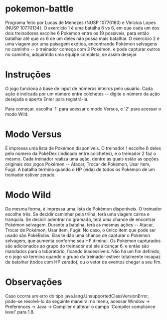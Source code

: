 # pokemon-battle

Programa feito por Lucas de Menezes (NUSP 10770180) e Vinícius Lopes (NUSP 10770134). O exercício 1 é uma batalha 6 vs 6, em que cada um dos dois treinadores escolhe 6 Pokemon entre os 19 possíveis, para então batalhar até que os 6 de um deles não possa mais batalhar. O exercício 2 é uma viagem por uma paisagem exótica, encontrando Pokémon selvagens no caminho -- o treinador começa com 3 Pokémon, e pode capturar outros no caminho, adquirindo uma equipe completa, se assim desejar.

# Instruções

O jogo funciona à base de input de números inteiros pelo usuário. Cada ação é indicada por um número entre colchetes -- digite o número da ação desejada e aperte Enter para registrá-la.

Para começar, escolha '1' para acessar o modo Versus, e '2' para acessar o modo Wild.

# Modo Versus

É impressa uma lista de Pokémon disponíveis. O treinador 1 escolhe 6 deles pelo número da PokéDex (indicado entre colchetes), e o treinador 2 faz o mesmo. Cada treinador realiza uma ação, dentre as quais estão as opções originais dos jogos Pokémon -- Atacar, Trocar de Pokémon, Usar item, Fugir. A batalha termina quando o HP (vida) de todos os Pokémon de um treinador estiver zerado.

# Modo Wild

Da mesma forma, é impressa uma lista de Pokémon disponíveis. O treinador escolhe três. Se decidir caminhar pela trilha, terá uma viagem calma e tranquila. Se decidir adentrar no gramado, terá uma chance de encontrar Pokémon selvagem. Durante a batalha, terá as mesmas ações -- Atacar, Trocar de Pokémon, Usar item, Fugir. No caso, o único item que pode ser usado são PokéBolas. Elas te dão uma chance de capturar o Pokémon selvagem, que aumenta conforme seu HP diminui. Os Pokémon capturados são adicionados ao grupo do treinador até ele alcançar 6, e então são mandados para o laboratório, ficando inacessíveis. Não há um fim definido, e o jogo só termina quando o grupo do treinador estiver totalmente incapaz de batalhar (todos com HP zerado), ou o vetor de eventos chegar a seu fim.

# Observações

Caso ocorra um erro do tipo java.lang.UnsupportedClassVersionError, pode-se resolvê-lo da seguinte maneira: no menu, acessar Window -> Preferences -> Java -> Compiler e alterar o campo 'Compiler compliance level' para 1.8.
